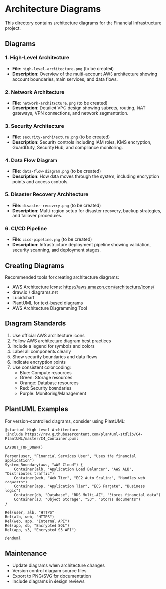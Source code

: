 # Architecture Diagrams

This directory contains architecture diagrams for the Financial Infrastructure project.

## Diagrams

### 1. High-Level Architecture
- **File**: `high-level-architecture.png` (to be created)
- **Description**: Overview of the multi-account AWS architecture showing account boundaries, main services, and data flows.

### 2. Network Architecture
- **File**: `network-architecture.png` (to be created)
- **Description**: Detailed VPC design showing subnets, routing, NAT gateways, VPN connections, and network segmentation.

### 3. Security Architecture
- **File**: `security-architecture.png` (to be created)
- **Description**: Security controls including IAM roles, KMS encryption, GuardDuty, Security Hub, and compliance monitoring.

### 4. Data Flow Diagram
- **File**: `data-flow-diagram.png` (to be created)
- **Description**: How data moves through the system, including encryption points and access controls.

### 5. Disaster Recovery Architecture
- **File**: `disaster-recovery.png` (to be created)
- **Description**: Multi-region setup for disaster recovery, backup strategies, and failover procedures.

### 6. CI/CD Pipeline
- **File**: `cicd-pipeline.png` (to be created)
- **Description**: Infrastructure deployment pipeline showing validation, security scanning, and deployment stages.

## Creating Diagrams

Recommended tools for creating architecture diagrams:
- AWS Architecture Icons: https://aws.amazon.com/architecture/icons/
- draw.io / diagrams.net
- Lucidchart
- PlantUML for text-based diagrams
- AWS Architecture Diagramming Tool

## Diagram Standards

1. Use official AWS architecture icons
2. Follow AWS architecture diagram best practices
3. Include a legend for symbols and colors
4. Label all components clearly
5. Show security boundaries and data flows
6. Indicate encryption points
7. Use consistent color coding:
   - Blue: Compute resources
   - Green: Storage resources
   - Orange: Database resources
   - Red: Security boundaries
   - Purple: Monitoring/Management

## PlantUML Examples

For version-controlled diagrams, consider using PlantUML:

```plantuml
@startuml High Level Architecture
!include https://raw.githubusercontent.com/plantuml-stdlib/C4-PlantUML/master/C4_Container.puml

LAYOUT_TOP_DOWN()

Person(user, "Financial Services User", "Uses the financial application")
System_Boundary(aws, "AWS Cloud") {
    Container(alb, "Application Load Balancer", "AWS ALB", "Distributes traffic")
    Container(web, "Web Tier", "EC2 Auto Scaling", "Handles web requests")
    Container(app, "Application Tier", "ECS Fargate", "Business logic")
    Container(db, "Database", "RDS Multi-AZ", "Stores financial data")
    Container(s3, "Object Storage", "S3", "Stores documents")
}

Rel(user, alb, "HTTPS")
Rel(alb, web, "HTTPS")
Rel(web, app, "Internal API")
Rel(app, db, "Encrypted SQL")
Rel(app, s3, "Encrypted S3 API")

@enduml
```

## Maintenance

- Update diagrams when architecture changes
- Version control diagram source files
- Export to PNG/SVG for documentation
- Include diagrams in design reviews